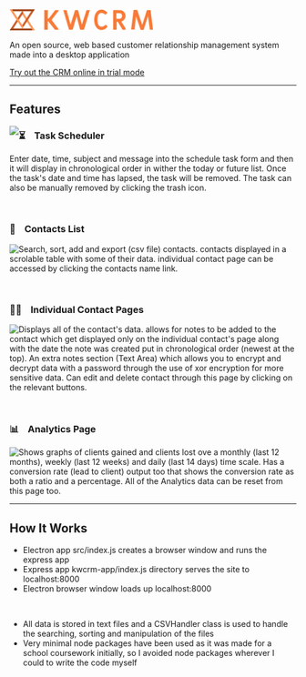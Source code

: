 <img width=50% src="https://github.com/kieranmakes/KWCRM/blob/crm-desktop-app/kwcrm-app/public/assets/word%20logo%20with%20abstract%20on%20side%20orange.png" alt='KWCRM'/>

<br>

An open source, web based customer relationship management system made into a desktop application

[Try out the CRM online in trial mode](https://kwcrm.herokuapp.com/)

<hr>

## Features


  <img align="left" src="https://media.giphy.com/media/38UQZDj7URgZYAjS3t/giphy.gif">
  
   ### ⏳ &nbsp;&nbsp; Task Scheduler

  Enter date, time, subject and message into the schedule task form and then it will display in chronological order in wither the today or future list. Once the task's date and time has lapsed, the task will be removed. The task can also be manually removed by clicking the trash icon.   

<br>

 ### 📁 &nbsp;&nbsp; Contacts List
 
  <img align="left" src="https://media.giphy.com/media/zWDF26WkikllHPgJNc/giphy.gif">
  
  Search, sort, add and export (csv file) contacts. contacts displayed in a scrolable table with some of their data. individual contact page can be accessed by clicking the contacts name link.
  
<br>  
  
 ### 🙋🏽‍ &nbsp;&nbsp; Individual Contact Pages
  
  <img align="left" src="https://media.giphy.com/media/8YWZoZXVFScOYYlOR7/giphy.gif">
    
  Displays all of the contact's data. allows for notes to be added to the contact which get displayed only on the individual contact's page along with the date the note was created put in chronological order (newest at the top). An extra notes section (Text Area) which allows you to encrypt and decrypt data with a password through the use of xor encryption for more sensitive data. Can edit and delete contact through this page by clicking on the relevant buttons.
  
<br>  
  
 ### 📊 &nbsp;&nbsp; Analytics Page

  <img align="left" src="https://media.giphy.com/media/BDQtWZzi6KknoGjTSf/giphy.gif">
  
  Shows graphs of clients gained and clients lost ove a monthly (last 12 months), weekly (last 12 weeks) and daily (last 14 days) time scale. Has a conversion rate (lead to client) output too that shows the conversion rate as both a ratio and a percentage. All of the Analytics data can be reset from this page too.


<hr> 

## How It Works

* Electron app src/index.js creates a browser window and runs the express app
* Express app kwcrm-app/index.js directory serves the site to localhost:8000
* Electron browser window loads up localhost:8000

<br>

* All data is stored in text files and a CSVHandler class is used to handle the searching, sorting and manipulation of the files
* Very minimal node packages have been used as it was made for a school coursework initially, so I avoided node packages wherever I could to write the code myself
